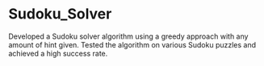 # Sudoku_Solver
Developed a Sudoku solver algorithm using a greedy approach with any amount of hint given. Tested the algorithm on various Sudoku puzzles and achieved a high success rate.
